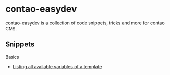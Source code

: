 contao-easydev
==============
contao-easydev is a collection of code snippets, tricks and more for contao CMS.

Snippets
--------

Basics


- [Listing all available variables of a template](snippets/list-all-vars.md)
